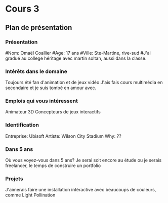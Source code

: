# Cours 3
## Plan de présentation

### Présentation
#Nom: Omaël Coallier
#Age: 17 ans
#Ville: Ste-Martine, rive-sud
#J'ai gradué au college héritage avec martin soltan, aussi dans la classe.

### Intérêts dans le domaine
Toujours été fan d'animation et de jeux vidéo
J'ais fais cours multimédia en secondaire et je suis tombé en amour avec.

### Emplois qui vous intéressent
Animateur 3D
Concepteurs de jeux interactifs

### Identification
Entreprise: Ubisoft
Artiste: Wilson City Stadium
Why: ??

### Dans 5 ans
Où vous voyez-vous dans 5 ans? 
Je serai soit encore au étude ou je serais freelancer, le temps de construire un portfolio  

### Projets
J'aimerais faire une installation intéractive avec beaucoups de couleurs, comme Light Pollination

